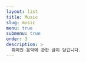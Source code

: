 ```yaml
---
layout: list
title: Music
slug: music
menu: true
submenu: true
order: 3
description: >
  취미인 음악에 관한 글이 담깁니다.
---
```

